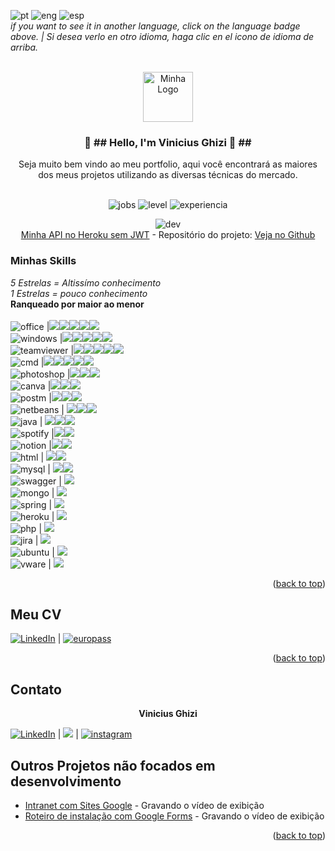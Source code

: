 ![pt] ![eng] ![esp]<br>
*if you want to see it in another language, click on the language badge above. | Si desea verlo en otro idioma, haga clic en el icono de idioma de arriba.*<br/>
<div id="top"></div>

<!-- PROJECT LOGO -->

<br />
<div align="center">
  <a href="https://github.com/viniciusghizi">
    <img src="https://viniciusghizi.files.wordpress.com/2022/07/industrias_timmerman_logo__5_-removebg-preview.png?w=500" alt="Minha Logo" width="80" height="80">
  </a>

<h3 align="center">👋 ##  Hello, I'm  Vinicius Ghizi  🍫 ##</h3>

  <p align="center">
    Seja muito bem vindo ao meu portfolio, aqui você encontrará as maiores dos meus projetos utilizando as diversas técnicas do mercado.    <br />
    <br />
    
![jobs] ![level] ![experiencia]
    
 ![dev]
    <a href="https://linguagemapialura.herokuapp.com/linguagens"><br/>Minha API no Heroku sem JWT</a> - Repositório do projeto: [Veja no Github](https://github.com/viniciusghizi/linguagemAPIalura)
	    
</div> 


### Minhas Skills
 *5 Estrelas = Altissímo conhecimento<br/>
 1 Estrelas = pouco conhecimento*<br/>
**Ranqueado por maior ao menor**<br/>
 <br/>![office] |<img src="https://viniciusghizi.files.wordpress.com/2022/08/285661_star_icon.png?resize=30,30" ><img src="https://viniciusghizi.files.wordpress.com/2022/08/285661_star_icon.png?resize=30,30" ><img src="https://viniciusghizi.files.wordpress.com/2022/08/285661_star_icon.png?resize=30,30" ><img src="https://viniciusghizi.files.wordpress.com/2022/08/285661_star_icon.png?resize=30,30" ><img src="https://viniciusghizi.files.wordpress.com/2022/08/285661_star_icon.png?resize=30,30" >
 <br/>![windows] |<img src="https://viniciusghizi.files.wordpress.com/2022/08/285661_star_icon.png?resize=30,30" ><img src="https://viniciusghizi.files.wordpress.com/2022/08/285661_star_icon.png?resize=30,30" ><img src="https://viniciusghizi.files.wordpress.com/2022/08/285661_star_icon.png?resize=30,30" ><img src="https://viniciusghizi.files.wordpress.com/2022/08/285661_star_icon.png?resize=30,30" ><img src="https://viniciusghizi.files.wordpress.com/2022/08/285661_star_icon.png?resize=30,30" >
 <br/>![teamviewer] |<img src="https://viniciusghizi.files.wordpress.com/2022/08/285661_star_icon.png?resize=30,30" ><img src="https://viniciusghizi.files.wordpress.com/2022/08/285661_star_icon.png?resize=30,30" ><img src="https://viniciusghizi.files.wordpress.com/2022/08/285661_star_icon.png?resize=30,30" ><img src="https://viniciusghizi.files.wordpress.com/2022/08/285661_star_icon.png?resize=30,30" ><img src="https://viniciusghizi.files.wordpress.com/2022/08/285661_star_icon.png?resize=30,30" >
 <br/>![cmd] |<img src="https://viniciusghizi.files.wordpress.com/2022/08/285661_star_icon.png?resize=30,30" ><img src="https://viniciusghizi.files.wordpress.com/2022/08/285661_star_icon.png?resize=30,30" ><img src="https://viniciusghizi.files.wordpress.com/2022/08/285661_star_icon.png?resize=30,30" ><img src="https://viniciusghizi.files.wordpress.com/2022/08/285661_star_icon.png?resize=30,30" ><img src="https://viniciusghizi.files.wordpress.com/2022/08/285661_star_icon.png?resize=30,30" >
<br/>![photoshop] |<img src="https://viniciusghizi.files.wordpress.com/2022/08/285661_star_icon.png?resize=30,30" ><img src="https://viniciusghizi.files.wordpress.com/2022/08/285661_star_icon.png?resize=30,30" ><img src="https://viniciusghizi.files.wordpress.com/2022/08/285661_star_icon.png?resize=30,30" >
 <br/>![canva] |<img src="https://viniciusghizi.files.wordpress.com/2022/08/285661_star_icon.png?resize=30,30" ><img src="https://viniciusghizi.files.wordpress.com/2022/08/285661_star_icon.png?resize=30,30" ><img src="https://viniciusghizi.files.wordpress.com/2022/08/285661_star_icon.png?resize=30,30" >
 <br/>![postm] |<img src="https://viniciusghizi.files.wordpress.com/2022/08/285661_star_icon.png?resize=30,30" ><img src="https://viniciusghizi.files.wordpress.com/2022/08/285661_star_icon.png?resize=30,30" ><img src="https://viniciusghizi.files.wordpress.com/2022/08/285661_star_icon.png?resize=30,30" >
 <br/>![netbeans] | <img src="https://viniciusghizi.files.wordpress.com/2022/08/285661_star_icon.png?resize=30,30" ><img src="https://viniciusghizi.files.wordpress.com/2022/08/285661_star_icon.png?resize=30,30" ><img src="https://viniciusghizi.files.wordpress.com/2022/08/285661_star_icon.png?resize=30,30" >
<br/>![java] | <img src="https://viniciusghizi.files.wordpress.com/2022/08/285661_star_icon.png?resize=30,30" ><img src="https://viniciusghizi.files.wordpress.com/2022/08/285661_star_icon.png?resize=30,30" ><img src="https://viniciusghizi.files.wordpress.com/2022/08/285661_star_icon.png?resize=30,30" >
 <br/>![spotify] |<img src="https://viniciusghizi.files.wordpress.com/2022/08/285661_star_icon.png?resize=30,30" ><img src="https://viniciusghizi.files.wordpress.com/2022/08/285661_star_icon.png?resize=30,30" >
 <br/>![notion] |<img src="https://viniciusghizi.files.wordpress.com/2022/08/285661_star_icon.png?resize=30,30" ><img src="https://viniciusghizi.files.wordpress.com/2022/08/285661_star_icon.png?resize=30,30" >
<br/>![html] |  <img src="https://viniciusghizi.files.wordpress.com/2022/08/285661_star_icon.png?resize=30,30" ><img src="https://viniciusghizi.files.wordpress.com/2022/08/285661_star_icon.png?resize=30,30" >
<br/>![mysql] | <img src="https://viniciusghizi.files.wordpress.com/2022/08/285661_star_icon.png?resize=30,30" ><img src="https://viniciusghizi.files.wordpress.com/2022/08/285661_star_icon.png?resize=30,30" >
 <br/>![swagger] | <img src="https://viniciusghizi.files.wordpress.com/2022/08/285661_star_icon.png?resize=30,30" >
 <br/>![mongo] | <img src="https://viniciusghizi.files.wordpress.com/2022/08/285661_star_icon.png?resize=30,30" >
 <br/>![spring] | <img src="https://viniciusghizi.files.wordpress.com/2022/08/285661_star_icon.png?resize=30,30" >
 <br/>![heroku] | <img src="https://viniciusghizi.files.wordpress.com/2022/08/285661_star_icon.png?resize=30,30" >
 <br/>![php] | <img src="https://viniciusghizi.files.wordpress.com/2022/08/285661_star_icon.png?resize=30,30" >
 <br/>![jira] | <img src="https://viniciusghizi.files.wordpress.com/2022/08/285661_star_icon.png?resize=30,30" >
 <br/>![ubuntu] | <img src="https://viniciusghizi.files.wordpress.com/2022/08/285661_star_icon.png?resize=30,30" >
 <br/>![vware] | <img src="https://viniciusghizi.files.wordpress.com/2022/08/285661_star_icon.png?resize=30,30" >

<p align="right">(<a href="#top">back to top</a>)</p>

<!-- GETTING STARTED -->
## Meu CV

[![LinkedIn][linkedin-shield]][linkedin-url] | [![europass][europass]][europass-url]

<p align="right">(<a href="#top">back to top</a>)</p>

<!-- CONTACT -->
## Contato

<p align="center"> <strong>Vinicius Ghizi </strong> </p> 

[![LinkedIn][linkedin-shield]][linkedin-url] | <a href="mailto:vinighizi@gmail.com"><img src="https://img.shields.io/badge/gmail-%23DD0031.svg?&style=for-the-badge&logo=gmail&logoColor=white"/></a> | [![instagram][instagram]][ig] 

<!-- Others Projects-->
## Outros Projetos não focados em desenvolvimento

 - [Intranet com Sites Google](https://) - Gravando o vídeo de exibição
 - [Roteiro de instalação com Google Forms](https://) - Gravando o vídeo de exibição

<p align="right">(<a href="#top">back to top</a>)</p>

<!-- MARKDOWN LINKS & IMAGES -->
<!-- DEV TOOLS'N'FRAMEWORKS -->
[java]:https://img.shields.io/badge/Java-ED8B00?style=for-the-badge&logo=java&logoColor=white
[netbeans]:https://img.shields.io/badge/apache%20netbeans-1B6AC6?style=for-the-badge&logo=apache%20netbeans%20IDE&logoColor=white
[mongo]:https://img.shields.io/badge/MongoDB-4EA94B?style=for-the-badge&logo=mongodb&logoColor=white
[spring]:https://img.shields.io/badge/Spring_Boot-F2F4F9?style=for-the-badge&logo=spring-boot
[MySQL]:https://img.shields.io/badge/mysql-%2300f.svg?style=for-the-badge&logo=mysql&logoColor=white
[heroku]:https://img.shields.io/badge/Heroku-430098?style=for-the-badge&logo=heroku&logoColor=white
[photoshop]:https://img.shields.io/badge/adobe%20photoshop-%2331A8FF.svg?style=for-the-badge&logo=adobe%20photoshop&logoColor=white
[canva]:https://img.shields.io/badge/Canva-%2300C4CC.svg?style=for-the-badge&logo=Canva&logoColor=white
[php]:https://img.shields.io/badge/php-%23777BB4.svg?style=for-the-badge&logo=php&logoColor=white
[spotify]:https://img.shields.io/badge/Spotify-1ED760?style=for-the-badge&logo=spotify&logoColor=white
[office]:https://img.shields.io/badge/Microsoft_Office-D83B01?style=for-the-badge&logo=microsoft-office&logoColor=white
[ubuntu]:https://img.shields.io/badge/Ubuntu-E95420?style=for-the-badge&logo=ubuntu&logoColor=white
[windows]:https://img.shields.io/badge/Windows-0078D6?style=for-the-badge&logo=windows&logoColor=white
[jira]:https://img.shields.io/badge/jira-%230A0FFF.svg?style=for-the-badge&logo=jira&logoColor=white
[notion]:https://img.shields.io/badge/Notion-%23000000.svg?style=for-the-badge&logo=notion&logoColor=white
[postm]:https://img.shields.io/badge/Postman-FF6C37?style=for-the-badge&logo=postman&logoColor=white
[html]:https://img.shields.io/badge/html5-%23E34F26.svg?style=for-the-badge&logo=html5&logoColor=white
[cmd]:https://img.shields.io/badge/Windows%20Terminalt-%234D4D4D.svg?style=for-the-badge&logo=windows-terminal&logoColor=white
[swagger]:https://img.shields.io/badge/-Swagger-%23Clojure?style=for-the-badge&logo=swagger&logoColor=white
[vware]:https://img.shields.io/badge/VMware-231f20?style=for-the-badge&logo=VMware&logoColor=white
[teamviewer]:https://img.shields.io/badge/TeamViewer-004680.svg?style=for-the-badge&logo=TeamViewer&logoColor=white
[helpdesk]:https://img.shields.io/badge/HelpDesk-FFD000.svg?style=for-the-badge&logo=HelpDesk&logoColor=black
[gtm]:https://img.shields.io/badge/Google%20Tag%20Manager-246FDB.svg?style=for-the-badge&logo=Google-Tag-Manager&logoColor=white
[knowledgebase]:https://img.shields.io/badge/KnowledgeBase-FFD000.svg?style=for-the-badge&logo=KnowledgeBase&logoColor=black
[vbulletin]:https://img.shields.io/badge/vBulletin-184D66.svg?style=for-the-badge&logo=vBulletin&logoColor=white
[livechat]:https://img.shields.io/badge/LiveChat-FFD000.svg?style=for-the-badge&logo=LiveChat&logoColor=black
[pt]:https://img.shields.io/badge/Idioma-Portugu%C3%AAs-important
[eng]:https://img.shields.io/badge/Language-English-important
[esp]:https://img.shields.io/badge/Lengua-Espa%C3%B1ola-important

<!-- Project Status -->
[dev]:https://camo.githubusercontent.com/18185202231435bc1c2003830758e4b9f1567a33602d9d5ed1c73a04f8a44348/687474703a2f2f696d672e736869656c64732e696f2f7374617469632f76313f6c6162656c3d535441545553266d6573736167653d454d253230444553454e564f4c56494d454e544f26636f6c6f723d475245454e267374796c653d666f722d7468652d6261646765


  
<!-- Contacts Markdown -->
[instagram]:https://img.shields.io/badge/Instagram-E4405F?style=for-the-badge&logo=instagram&logoColor=white
[ig]:https://www.instagram.com/viniciusghizi/
[linkedin-shield]: https://img.shields.io/badge/-LinkedIn-black.svg?style=for-the-badge&logo=linkedin&colorB=555
[linkedin-url]: www.linkedin.com/in/vinicius-ghizi-informatica/
[europass]:https://img.shields.io/badge/Europass-CV-informational
[europass-url]:https://viniciusghizi.files.wordpress.com/2022/08/curriculoatualizado082022.pdf

<!-- informativos -->
[jobs]:https://img.shields.io/badge/Procura-Emprego-red
[level]:https://img.shields.io/badge/DevLevel-Iniciante-critical
[experiencia]:https://img.shields.io/badge/Experi%C3%AAncia-8%2B%20anos-critical
